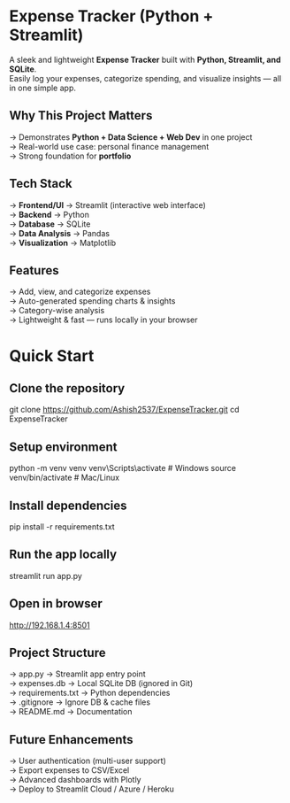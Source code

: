 # Expense Tracker (Python + Streamlit)

A sleek and lightweight **Expense Tracker** built with **Python, Streamlit, and SQLite**.  
Easily log your expenses, categorize spending, and visualize insights — all in one simple app.

## Why This Project Matters  
-> Demonstrates **Python + Data Science + Web Dev** in one project  
-> Real-world use case: personal finance management  
-> Strong foundation for **portfolio**

## Tech Stack  
-> **Frontend/UI** → Streamlit (interactive web interface)  
-> **Backend** → Python  
-> **Database** → SQLite  
-> **Data Analysis** → Pandas  
-> **Visualization** → Matplotlib 


## Features  
-> Add, view, and categorize expenses  
-> Auto-generated spending charts & insights  
-> Category-wise analysis  
-> Lightweight & fast — runs locally in your browser 


# Quick Start  

## Clone the repository
git clone https://github.com/Ashish2537/ExpenseTracker.git
cd ExpenseTracker

## Setup environment
python -m venv venv
venv\Scripts\activate      # Windows
source venv/bin/activate   # Mac/Linux

## Install dependencies
pip install -r requirements.txt

## Run the app locally
streamlit run app.py

## Open in browser
http://192.168.1.4:8501


## Project Structure
-> app.py → Streamlit app entry point
<br>
-> expenses.db → Local SQLite DB (ignored in Git)
<br>
-> requirements.txt → Python dependencies
<br>
-> .gitignore → Ignore DB & cache files
<br>
-> README.md → Documentation

## Future Enhancements
-> User authentication (multi-user support)
<br>
-> Export expenses to CSV/Excel
<br>
-> Advanced dashboards with Plotly
<br>
-> Deploy to Streamlit Cloud / Azure / Heroku
